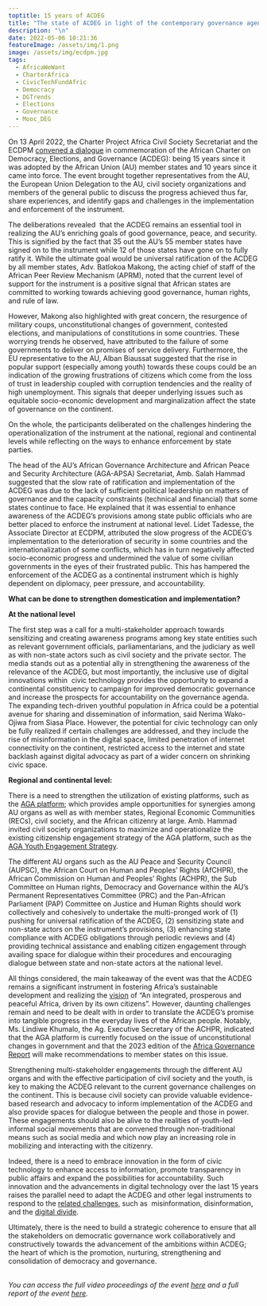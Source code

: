 ```yaml
---
toptitle: 15 years of ACDEG
title: "The state of ACDEG in light of the contemporary governance agenda in Africa "
description: "\n"
date: 2022-05-06 10:21:36
featureImage: /assets/img/1.png
image: /assets/img/ecdpm.jpg
tags:
  - AfricaWeWant
  - CharterAfrica
  - CivicTechFundAfric
  - Democracy
  - DGTrends
  - Elections
  - Governance
  - Mooc_DEG
---
```

On 13 April 2022, the Charter Project Africa Civil Society Secretariat and the ECDPM [convened a dialogue](https://ecdpm.org/events/advancing-pan-african-governance-agenda/) in commemoration of the African Charter on Democracy, Elections, and Governance (ACDEG): being 15 years since it was adopted by the African Union (AU) member states and 10 years since it came into force. The event brought together representatives from the AU, the European Union Delegation to the AU, civil society organizations and members of the general public to discuss the progress achieved thus far, share experiences, and identify gaps and challenges in the implementation and enforcement of the instrument.

The deliberations revealed  that the ACDEG remains an essential tool in realizing the AU’s enriching goals of good governance, peace, and security. This is signified by the fact that 35 out the AU’s 55 member states have signed on to the instrument while 12 of those states have gone on to fully ratify it. While the ultimate goal would be universal ratification of the ACDEG by all member states, Adv. Batlokoa Makong, the acting chief of staff of the African Peer Review Mechanism (APRM), noted that the current level of support for the instrument is a positive signal that African states are committed to working towards achieving good governance, human rights, and rule of law. 

However, Makong also highlighted with great concern, the resurgence of military coups, unconstitutional changes of government, contested elections, and manipulations of constitutions in some countries. These worrying trends he observed, have attributed to the failure of some governments to deliver on promises of service delivery. Furthermore, the EU representative to the AU, Alban Biaussat suggested that the rise in popular support (especially among youth) towards these coups could be an indication of the growing frustrations of citizens which come from the loss of trust in leadership coupled with corruption tendencies and the reality of high unemployment. This signals that deeper underlying issues such as equitable socio-economic development and marginalization affect the state of governance on the continent.

On the whole, the participants deliberated on the challenges hindering the operationalization of the instrument at the national, regional and continental levels while reflecting on the ways to enhance enforcement by state parties. 

The head of the AU’s African Governance Architecture and African Peace and Security Architecture (AGA-APSA) Secretariat, Amb. Salah Hammad suggested that the slow rate of ratification and implementation of the ACDEG was due to the lack of sufficient political leadership on matters of governance and the capacity constraints (technical and financial) that some states continue to face. He explained that it was essential to enhance awareness of the ACDEG’s provisions among state public officials who are better placed to enforce the instrument at national level. Lidet Tadesse, the Associate Director at ECDPM, attributed the slow progress of the ACDEG’s implementation to the deterioration of security in some countries and the internationalization of some conflicts, which has in turn negatively affected  socio-economic progress and undermined the value of some civilian governments in the eyes of their frustrated public. This has hampered the enforcement of the ACDEG as a continental instrument which is highly dependent on diplomacy, peer pressure, and accountability.  



**What can be done to strengthen domestication and implementation?** 

**At the national level**

The first step was a call for a multi-stakeholder approach towards sensitizing and creating awareness programs among key state entities such as relevant government officials, parliamentarians, and the judiciary as well as with non-state actors such as civil society and the private sector. The media stands out as a potential ally in strengthening the awareness of the relevance of the ACDEG, but most importantly, the inclusive use of digital innovations within  civic technology provides the opportunity to expand a continental constituency to campaign for improved democratic governance and increase the prospects for accountability on the governance agenda.  The expanding tech-driven youthful population in Africa could be a potential avenue for sharing and dissemination of information, said Nerima Wako-Ojiwa from Siasa Place. However, the potential for civic technology can only be fully realized if certain challenges are addressed, and they include the rise of misinformation in the digital space, limited penetration of internet connectivity on the continent, restricted access to the internet and state backlash against digital advocacy as part of a wider concern on shrinking civic space. 

**Regional and continental level:**

There is a need to strengthen the utilization of existing platforms, such as the [AGA platform](https://au.int/en/aga?msclkid=e3beb4d0c56a11ec856134022471b39c); which provides ample opportunities for synergies among AU organs as well as with member states, Regional Economic Communities (RECs), civil society, and the African citizenry at large. Amb. Hammad invited civil society organizations to maximize and operationalize the existing citizenship engagement strategy of the AGA platform, such as the [AGA Youth Engagement Strategy](https://au.int/en/documents/20200521/youth-engagement-strategy).  

The different AU organs such as the AU Peace and Security Council (AUPSC), the African Court on Human and Peoples’ Rights (AfCHPR), the African Commission on Human and Peoples’ Rights (ACHPR), the Sub Committee on Human rights, Democracy and Governance within the AU’s Permanent Representatives Committee (PRC) and the Pan-African Parliament (PAP) Committee on Justice and Human Rights should work collectively and cohesively to undertake the multi-pronged work of (1) pushing for universal ratification of the ACDEG, (2) sensitizing state and non-state actors on the instrument’s provisions, (3) enhancing state compliance with ACDEG obligations through periodic reviews and (4) providing technical assistance and enabling citizen engagement through availing space for dialogue within their procedures and encouraging dialogue between state and non-state actors at the national level.

All things considered, the main takeaway of the event was that the ACDEG remains a significant instrument in fostering Africa’s sustainable development and realizing the [vision](https://au.int/en/about/vision) of “An integrated, prosperous and peaceful Africa, driven by its own citizens”. However, daunting challenges remain and need to be dealt with in order to translate the ACDEG’s promise into tangible progress in the everyday lives of the African people. Notably, Ms. Lindiwe Khumalo, the Ag. Executive Secretary of the ACHPR, indicated that the AGA platform is currently focused on the issue of unconstitutional changes in government and that the 2023 edition of the [Africa Governance Report](https://www.africannewspage.net/2022/03/26/op-ed-unveiling-the-2021-african-governance-futures-scenarios-by-eddy-maloka/) will make recommendations to member states on this issue. 

Strengthening multi-stakeholder engagements through the different AU organs and with the effective participation of civil society and the youth, is key to making the ACDEG relevant to the current governance challenges on the continent. This is because civil society can provide valuable evidence-based research and advocacy to inform implementation of the ACDEG and also provide spaces for dialogue between the people and those in power. These engagements should also be alive to the realities of youth-led informal social movements that are convened through non-traditional means such as social media and which now play an increasing role in mobilizing and interacting with the citizenry. 

Indeed, there is a need to embrace innovation in the form of civic technology to enhance access to information, promote transparency in public affairs and expand the possibilities for accountability. Such innovation and the advancements in digital technology over the last 15 years raises the parallel need to adapt the ACDEG and other legal instruments to respond to the [related challenges](https://achpr.org/sessions/resolutions?id=504&msclkid=addc0794c56811ec8734aff09670e5b3), such as  misinformation, disinformation, and the [digital divide](https://www.africaportal.org/features/covid-19-implications-of-the-pandemic-for-the-digital-divide-in-africa/?msclkid=1398ae46c56811ec9c7b8cd17ccd0d99). 

Ultimately, there is the need to build a strategic coherence to ensure that all the stakeholders on democratic governance work collaboratively and constructively towards the advancement of the ambitions within ACDEG; the heart of which is the promotion, nurturing, strengthening and consolidation of democracy and governance. 

\
*You can access the full video proceedings of the event [here](https://youtu.be/TLCPJi1E8T0) and a full report of the event [here](https://ecdpm.org/wp-content/uploads/Key-Highlights-Outcome-Document-15th-anniversary-of-adoption-of-ACDEG-Final-April-2022.pdf).*